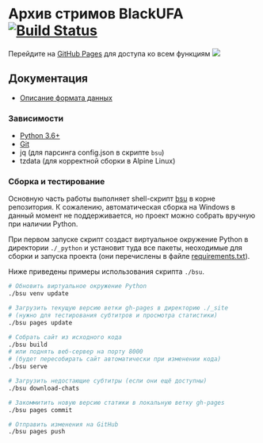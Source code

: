 # Архив стримов BlackUFA [![Build Status](https://jenkins.thedrhax.pw/job/BlackSilverUfa/badge/icon)](https://jenkins.thedrhax.pw/job/BlackSilverUfa/)

Перейдите на [GitHub Pages](https://blackufa.thedrhax.pw) для доступа ко всем функциям ![](https://static-cdn.jtvnw.net/emoticons/v1/81274/1.0)

## Документация

* [Описание формата данных](data/README.md)

### Зависимости

* [Python 3.6+](https://www.python.org/)
* [Git](https://git-scm.com/)
* jq (для парсинга config.json в скрипте `bsu`)
* tzdata (для корректной сборки в Alpine Linux)

### Сборка и тестирование

Основную часть работы выполняет shell-скрипт [bsu](./bsu) в корне репозитория. К сожалению, автоматическая сборка на Windows в данный момент не поддерживается, но проект можно собрать вручную при наличии Python.

При первом запуске скрипт создаст виртуальное окружение Python в директории `./_python` и установит туда все пакеты, неоходимые для сборки и запуска проекта (они перечислены в файле [requirements.txt](./requirements.txt)).

Ниже приведены примеры использования скрипта `./bsu`.

```bash
# Обновить виртуальное окружение Python
./bsu venv update

# Загрузить текущую версию ветки gh-pages в директорию ./_site
# (нужно для тестирования субтитров и просмотра статистики)
./bsu pages update

# Собрать сайт из исходного кода
./bsu build
# или поднять веб-сервер на порту 8000
# (будет пересобирать сайт автоматически при изменении кода)
./bsu serve

# Загрузить недостающие субтитры (если они ещё доступны)
./bsu download-chats

# Закоммитить новую версию статики в локальную ветку gh-pages
./bsu pages commit

# Отправить изменения на GitHub
./bsu pages push
```

